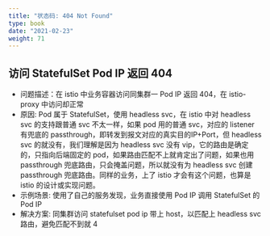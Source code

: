 ```yaml
---
title: "状态码: 404 Not Found"
type: book
date: "2021-02-23"
weight: 71
---
```


## 访问 StatefulSet Pod IP 返回 404
* 问题描述：在 istio 中业务容器访问同集群一 Pod IP 返回 404，在 istio-proxy 中访问却正常
* 原因: Pod 属于 StatefulSet，使用 headless svc，在 istio 中对 headless svc 的支持跟普通 svc 不太一样，如果 pod 用的普通 svc，对应的 listener 有兜底的 passthrough，即转发到报文对应的真实目的IP+Port，但 headless svc 的就没有，我们理解是因为 headless svc 没有 vip，它的路由是确定的，只指向后端固定的 pod，如果路由匹配不上就肯定出了问题，如果也用 passthrough 兜底路由，只会掩盖问题，所以就没有为 headless svc 创建 passthrough 兜底路由。同样的业务，上了 istio 才会有这个问题，也算是 istio 的设计或实现问题。
* 示例场景: 使用了自己的服务发现，业务直接使用 Pod IP 调用 StatefulSet 的 Pod IP
* 解决方案: 同集群访问 statefulset pod ip 带上 host，以匹配上 headless svc 路由，避免匹配不到就 4